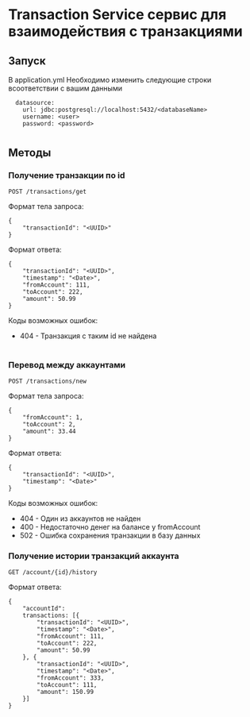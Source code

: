 # Transaction Service сервис для взаимодействия с транзакциями

## Запуск

В application.yml Необходимо изменить следующие строки всоответствии с вашим данными
```
  datasource:
    url: jdbc:postgresql://localhost:5432/<databaseName>
    username: <user>
    password: <password>
```
#

## Методы

### Получение транзакции по id
```
POST /transactions/get  
```
Формат тела запроса:
```
{
    "transactionId": "<UUID>"
}
```
Формат ответа:
```
{
    "transactionId": "<UUID>",
    "timestamp": "<Date>",
    "fromAccount": 111,
    "toAccount": 222,
    "amount": 50.99
}
```
Коды возможных ошибок:
* 404 - Транзакция с таким id не найдена
#

### Перевод между аккаунтами
```
POST /transactions/new
```
Формат тела запроса:
```
{
    "fromAccount": 1,
    "toAccount": 2,
    "amount": 33.44
}
```
Формат ответа:
```
{
    "transactionId": "<UUID>",
    "timestamp": "<Date>"
}
```
Коды возможных ошибок:
* 404 - Один из аккаунтов не найден
* 400 - Недостаточно денег на балансе у fromAccount
* 502 - Ошибка сохранения транзакции в базу данных

### Получение истории транзакций аккаунта
```
GET /account/{id}/history
```
Формат ответа:
```
{
    "accountId": 
    transactions: [{
        "transactionId": "<UUID>",
        "timestamp": "<Date>",
        "fromAccount": 111,
        "toAccount": 222,
        "amount": 50.99
    }, {
        "transactionId": "<UUID>",
        "timestamp": "<Date>",
        "fromAccount": 333,
        "toAccount": 111,
        "amount": 150.99
    }]
}
```